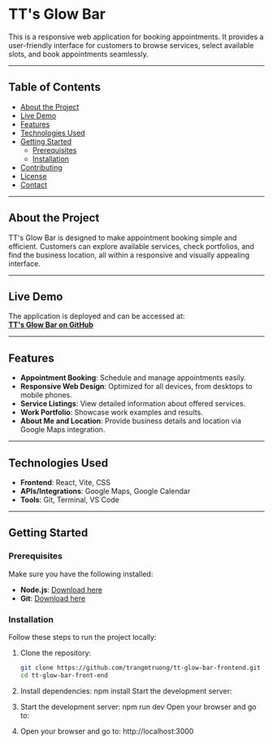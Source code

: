 # **TT's Glow Bar**

This is a responsive web application for booking appointments. It provides a user-friendly interface for customers to browse services, select available slots, and book appointments seamlessly.

---

## **Table of Contents**

- [About the Project](#about-the-project)
- [Live Demo](#live-demo)
- [Features](#features)
- [Technologies Used](#technologies-used)
- [Getting Started](#getting-started)
  - [Prerequisites](#prerequisites)
  - [Installation](#installation)
- [Contributing](#contributing)
- [License](#license)
- [Contact](#contact)

---

## **About the Project**

TT's Glow Bar is designed to make appointment booking simple and efficient. Customers can explore available services, check portfolios, and find the business location, all within a responsive and visually appealing interface.

---

## **Live Demo**

The application is deployed and can be accessed at:  
[**TT's Glow Bar on GitHub**](https://github.com/trangmtruong/tt-glow-bar-frontend)

---

## **Features**

- **Appointment Booking**: Schedule and manage appointments easily.
- **Responsive Web Design**: Optimized for all devices, from desktops to mobile phones.
- **Service Listings**: View detailed information about offered services.
- **Work Portfolio**: Showcase work examples and results.
- **About Me and Location**: Provide business details and location via Google Maps integration.

---

## **Technologies Used**

- **Frontend**: React, Vite, CSS
- **APIs/Integrations**: Google Maps, Google Calendar
- **Tools**: Git, Terminal, VS Code

---

## **Getting Started**

### **Prerequisites**

Make sure you have the following installed:

- **Node.js**: [Download here](https://nodejs.org/)
- **Git**: [Download here](https://git-scm.com/)

### **Installation**

Follow these steps to run the project locally:

1. Clone the repository:

   ```bash
   git clone https://github.com/trangmtruong/tt-glow-bar-frontend.git
   cd tt-glow-bar-front-end
   ```

2. Install dependencies:
   npm install
   Start the development server:

3. Start the development server:
   npm run dev
   Open your browser and go to:

4. Open your browser and go to:
   http://localhost:3000
